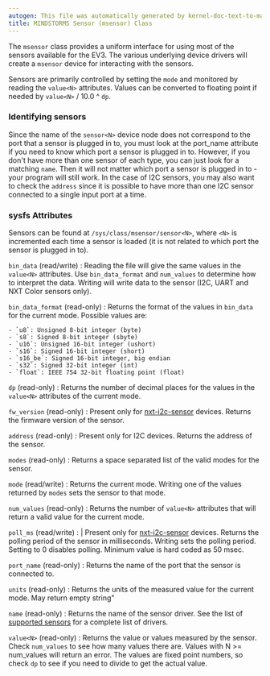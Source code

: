```yaml
---
autogen: This file was automatically generated by kernel-doc-text-to-markdown.py
title: MINDSTORMS Sensor (msensor) Class
---
```


The `msensor` class provides a uniform interface for using most of the sensors
available for the EV3. The various underlying device drivers will create a
`msensor` device for interacting with the sensors.

Sensors are primarily controlled by setting the `mode` and monitored by
reading the `value<N>` attributes. Values can be converted to floating point
if needed by `value<N>` / 10.0 ^ `dp`.

### Identifying sensors

Since the name of the `sensor<N>` device node does not correspond to the port
that a sensor is plugged in to, you must look at the port_name attribute if
you need to know which port a sensor is plugged in to. However, if you don't
have more than one sensor of each type, you can just look for a matching
`name`. Then it will not matter which port a sensor is plugged in to - your
program will still work. In the case of I2C sensors, you may also want to
check the `address` since it is possible to have more than one I2C sensor
connected to a single input port at a time.

### sysfs Attributes

Sensors can be found at `/sys/class/msensor/sensor<N>`, where `<N>` is
incremented each time a sensor is loaded (it is not related to which port
the sensor is plugged in to).

`bin_data` (read/write)
: Reading the file will give the same values in the `value<N>` attributes.
    Use `bin_data_format` and `num_values` to determine how to interpret
    the data. Writing will write data to the sensor (I2C, UART and NXT
    Color sensors only).

`bin_data_format` (read-only)
: Returns the format of the values in `bin_data` for the current mode.
    Possible values are:

    - `u8`: Unsigned 8-bit integer (byte)
    - `s8`: Signed 8-bit integer (sbyte)
    - `u16`: Unsigned 16-bit integer (ushort)
    - `s16`: Signed 16-bit integer (short)
    - `s16_be`: Signed 16-bit integer, big endian
    - `s32`: Signed 32-bit integer (int)
    - `float`: IEEE 754 32-bit floating point (float)

`dp` (read-only)
: Returns the number of decimal places for the values in the `value<N>`
    attributes of the current mode.

`fw_version` (read-only)
: Present only for [nxt-i2c-sensor] devices. Returns the firmware version of
    the sensor.

`address` (read-only)
: Present only for I2C devices. Returns the address of the sensor.

`modes` (read-only)
: Returns a space separated list of the valid modes for the sensor.

`mode` (read/write)
: Returns the current mode. Writing one of the values returned by `modes` sets
    the sensor to that mode.

`num_values` (read-only)
: Returns the number of `value<N>` attributes that will return a valid value
    for the current mode.

`poll_ms` (read/write)
: | Present only for [nxt-i2c-sensor] devices. Returns the polling period of
    the sensor in milliseconds. Writing sets the polling period. Setting to
    0 disables polling. Minimum value is hard coded as 50 msec.

`port_name` (read-only)
: Returns the name of the port that the sensor is connected to.

`units` (read-only)
: Returns the units of the measured value for the current mode. May return
    empty string"

`name` (read-only)
: Returns the name of the sensor driver. See the list of [supported sensors]
    for a complete list of drivers.

`value<N>` (read-only)
: Returns the value or values measured by the sensor. Check `num_values` to
    see how many values there are. Values with N >= num_values will return an
    error. The values are fixed point numbers, so check `dp` to see if you
    need to divide to get the actual value.

[nxt-i2c-sensor]: ../nxt-i2c-sensor
[supported sensors]: ../#supported-sensors
